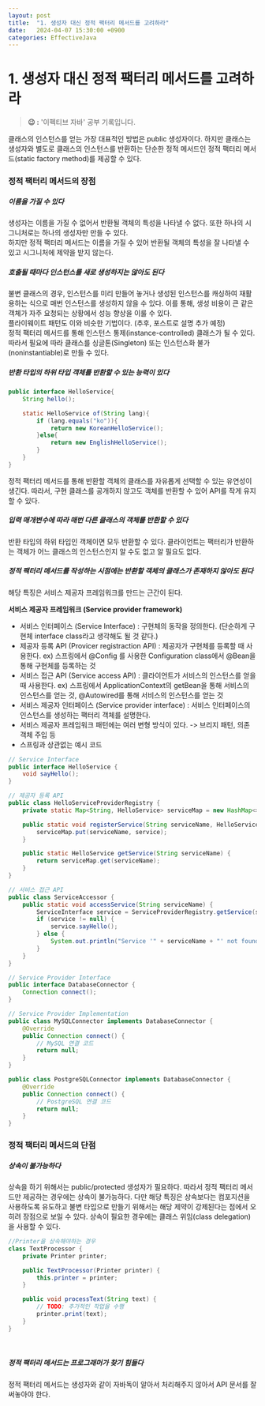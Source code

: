 ```yaml
---
layout: post
title:  "1. 생성자 대신 정적 팩터리 메서드를 고려하라"
date:   2024-04-07 15:30:00 +0900
categories: EffectiveJava
---
```


# 1. 생성자 대신 정적 팩터리 메서드를 고려하라

> **😉 :** '이펙티브 자바' 공부 기록입니다.

클래스의 인스턴스를 얻는 가장 대표적인 방법은 public 생성자이다. 하지만 클래스는 생성자와 별도로 클래스의 인스턴스를 반환하는 단순한 정적 메서드인 정적 팩터리 메서드(static factory method)를 제공할 수 있다.

<h3> 정적 팩터리 메서드의 장점 </h3>
<h5> 이름을 가질 수 있다 </h5>

생성자는 이름을 가질 수 없어서 반환될 객체의 특성을 나타낼 수 없다. 또한 하나의 시그니처로는 하나의 생성자만 만들 수 있다.  
하지만 정적 팩터리 메서드는 이름을 가질 수 있어 반환될 객체의 특성을 잘 나타낼 수 있고 시그니처에 제약을 받지 않는다.
<br>
<h5> 호출될 때마다 인스턴스를 새로 생성하지는 않아도 된다 </h5>

불변 클래스의 경우, 인스턴스를 미리 만들어 놓거나 생성된 인스턴스를 캐싱하여 재활용하는 식으로 매번 인스턴스를 생성하지 않을 수 있다. 이를 통해, 생성 비용이 큰 같은 객체가 자주 요청되는 상황에서 성능 향상을 이룰 수 있다.  
플라이웨이트 패턴도 이와 비슷한 기법이다. (추후, 포스트로 설명 추가 예정)<br>
정적 팩터리 메서드를 통해 인스턴스 통제(instance-controlled) 클래스가 될 수 있다.  
따라서 필요에 따라 클래스를 싱글톤(Singleton) 또는 인스턴스화 불가(noninstantiable)로 만들 수 있다.
<br>
<h5> 반환 타입의 하위 타입 객체를 반환할 수 있는 능력이 있다 </h5>

```java
public interface HelloService{
    String hello();

    static HelloService of(String lang){
        if (lang.equals("ko")){
            return new KoreanHelloService();
        }else{
            return new EnglishHelloService();
        }
    }
}
```

정적 팩터리 메서드를 통해 반환할 객체의 클래스를 자유롭게 선택할 수 있는 유연성이 생긴다. 따라서, 구현 클래스를 공개하지 않고도 객체를 반환할 수 있어 API를 작게 유지할 수 있다.
<br>
<h5> 입력 매개변수에 따라 매번 다른 클래스의 객체를 반환할 수 있다 </h5>
반환 타입의 하위 타입인 객체이면 모두 반환할 수 있다. 클라이언트는 팩터리가 반환하는 객체가 어느 클래스의 인스턴스인지 알 수도 없고 알 필요도 없다.
<br>
<h5> 정적 팩터리 메서드를 작성하는 시점에는 반환할 객체의 클래스가 존재하지 않아도 된다 </h5>

해당 특징은 서비스 제공자 프레임워크를 만드는 근간이 된다.
<br>

**서비스 제공자 프레임워크 (Service provider framework)**
- 서비스 인터페이스 (Service Interface)
: 구현체의 동작을 정의한다. (단순하게 구현체 interface class라고 생각해도 될 것 같다.)
- 제공자 등록 API (Provicer registraction API)
: 제공자가 구현체를 등록할 때 사용한다.
ex) 스프링에서 @Config 를 사용한 Configuration class에서 @Bean을 통해 구현체를 등록하는 것
- 서비스 접근 API (Service access API)
: 클라이언트가 서비스의 인스턴스를 얻을 때 사용한다.
ex) 스프링에서 ApplicationContext의 getBean을 통해 서비스의 인스턴스를 얻는 것, @Autowired를 통해 서비스의 인스턴스를 얻는 것
- 서비스 제공자 인터페이스 (Service provider interface)
: 서비스 인터페이스의 인스턴스를 생성하는 팩터리 객체를 설명한다.
- 서비스 제공자 프레임워크 패턴에는 여러 변형 방식이 있다.
-> 브리지 패턴, 의존 객체 주입 등
- 스프링과 상관없는 예시 코드<br>

```java
// Service Interface
public interface HelloService {
    void sayHello();
}

// 제공자 등록 API
public class HelloServiceProviderRegistry {
    private static Map<String, HelloService> serviceMap = new HashMap<>();

    public static void registerService(String serviceName, HelloService service) {
        serviceMap.put(serviceName, service);
    }

    public static HelloService getService(String serviceName) {
        return serviceMap.get(serviceName);
    }
}

// 서비스 접근 API
public class ServiceAccessor {
    public static void accessService(String serviceName) {
        ServiceInterface service = ServiceProviderRegistry.getService(serviceName);
        if (service != null) {
            service.sayHello();
        } else {
            System.out.println("Service '" + serviceName + "' not found.");
        }
    }
}

// Service Provider Interface
public interface DatabaseConnector {
    Connection connect();
}

// Service Provider Implementation
public class MySQLConnector implements DatabaseConnector {
    @Override
    public Connection connect() {
        // MySQL 연결 코드
        return null;
    }
}

public class PostgreSQLConnector implements DatabaseConnector {
    @Override
    public Connection connect() {
        // PostgreSQL 연결 코드
        return null;
    }
}
```

<h3> 정적 팩터리 메서드의 단점 </h3>
<h5> 상속이 불가능하다 </h5>
상속을 하기 위해서는 public/protected 생성자가 필요하다. 따라서 정적 팩터리 메서드만 제공하는 경우에는 상속이 불가능하다. 다만 해당 특징은 상속보다는 컴포지션을 사용하도록 유도하고 불변 타입으로 만들기 위해서는 해당 제약이 강제된다는 점에서 오히려 장점으로 보일 수 있다.  
상속이 필요한 경우에는 클래스 위임(class delegation)을 사용할 수 있다.

```java
//Printer을 상속해야하는 경우
class TextProcessor {
    private Printer printer;

    public TextProcessor(Printer printer) {
        this.printer = printer;
    }

    public void processText(String text) {
        // TODO: 추가적인 작업을 수행
        printer.print(text);
    }
}
```

<br>
<h5>정적 팩터리 메서드는 프로그래머가 찾기 힘들다</h5>
정적 팩터리 메서드는 생성자와 같이 자바독이 알아서 처리해주지 않아서 API 문서를 잘 써놓아야 한다.